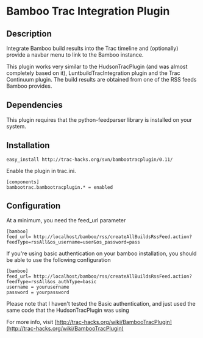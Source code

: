 # Bamboo Trac Integration Plugin #

## Description ##

Integrate ​Bamboo build results into the Trac timeline and (optionally) provide a navbar menu to link to the Bamboo instance.

This plugin works very similar to the HudsonTracPlugin (and was almost completely based on it), LuntbuildTracIntegration plugin and the Trac Continuum plugin. The build results are obtained from one of the RSS feeds Bamboo provides.

## Dependencies ##

This plugin requires that the ​python-feedparser library is installed on your system.

## Installation ##

```
easy_install http://trac-hacks.org/svn/bambootracplugin/0.11/
```

Enable the plugin in trac.ini.
```
[components]
bambootrac.bambootracplugin.* = enabled
```

## Configuration ##

At a minimum, you need the feed_url parameter
```
[bamboo]
feed_url= http://localhost/bamboo/rss/createAllBuildsRssFeed.action?feedType=rssAll&os_username=user&os_password=pass
```
If you're using basic authentication on your bamboo installation, you should be able to use the following configuration

```
[bamboo]
feed_url= http://localhost/bamboo/rss/createAllBuildsRssFeed.action?feedType=rssAll&os_authType=basic
username = yourusername
password = yourpassword
```
Please note that I haven't tested the Basic authentication, and just used the same code that the HudsonTracPlugin was using

For more info, visit [http://trac-hacks.org/wiki/BambooTracPlugin](http://trac-hacks.org/wiki/BambooTracPlugin)